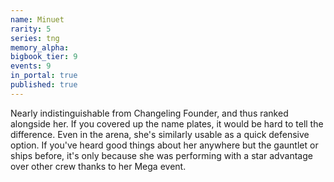 ```yaml
---
name: Minuet
rarity: 5
series: tng
memory_alpha:
bigbook_tier: 9
events: 9
in_portal: true
published: true
---
```


Nearly indistinguishable from Changeling Founder, and thus ranked alongside her. If you covered up the name plates, it would be hard to tell the difference. Even in the arena, she's similarly usable as a quick defensive option. If you've heard good things about her anywhere but the gauntlet or ships before, it's only because she was performing with a star advantage over other crew thanks to her Mega event.

